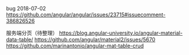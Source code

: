 bug
2018-07-02
https://github.com/angular/angular/issues/23715#issuecomment-386826526

服务端分页（待整理）
https://blog.angular-university.io/angular-material-data-table/
https://github.com/angular/material2/issues/5670
https://github.com/marinantonio/angular-mat-table-crud

